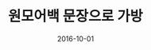 ---
layout: post
title:  "원모어백 문장으로 가방"
date:   2016-10-01
categories: work
sub-cat: commissioned work
bg-color-1:	bfd7ff
bg-color-2: eee
img:
    - /img/omb/omb.jpg
    - /img/omb/omb2.jpg
    - /img/omb/omb3.jpg
collab: 
    - "[기획 및 사진.원모어백(모모미)](http://onemorebag.kr)"
    - "글.황인찬, 이제니, 박준"
txt:
---